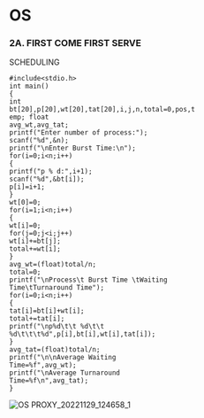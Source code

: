 # OS
### 2A. FIRST COME FIRST SERVE 
SCHEDULING

```
#include<stdio.h> 
int main() 
{ 
int 
bt[20],p[20],wt[20],tat[20],i,j,n,total=0,pos,t
emp; float 
avg_wt,avg_tat; 
printf("Enter number of process:"); 
scanf("%d",&n); 
printf("\nEnter Burst Time:\n"); 
for(i=0;i<n;i++) 
{ 
printf("p % d:",i+1); 
scanf("%d",&bt[i]); 
p[i]=i+1; 
} 
wt[0]=0; 
for(i=1;i<n;i++) 
{ 
wt[i]=0; 
for(j=0;j<i;j++) 
wt[i]+=bt[j]; 
total+=wt[i]; 
} 
avg_wt=(float)total/n; 
total=0; 
printf("\nProcess\t Burst Time \tWaiting 
Time\tTurnaround Time"); 
for(i=0;i<n;i++) 
{ 
tat[i]=bt[i]+wt[i]; 
total+=tat[i]; 
printf("\np%d\t\t %d\t\t 
%d\t\t\t%d",p[i],bt[i],wt[i],tat[i]); 
} 
avg_tat=(float)total/n; 
printf("\n\nAverage Waiting 
Time=%f",avg_wt); 
printf("\nAverage Turnaround 
Time=%f\n",avg_tat); 
}
```
![OS PROXY_20221129_124658_1](https://user-images.githubusercontent.com/94827772/204463707-675addb5-0630-4c64-812a-4003b449fa2c.png)

